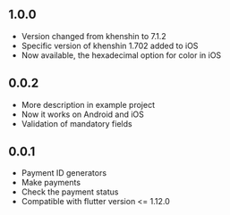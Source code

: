 ## 1.0.0

* Version changed from khenshin to 7.1.2
* Specific version of khenshin 1.702 added to iOS
* Now available, the hexadecimal option for color in iOS

## 0.0.2

* More description in example project
* Now it works on Android and iOS
* Validation of mandatory fields

## 0.0.1

* Payment ID generators
* Make payments
* Check the payment status
* Compatible with flutter version <= 1.12.0